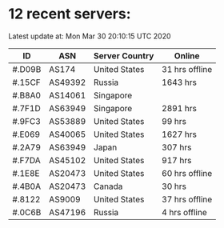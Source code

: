 # 12 recent servers:

Latest update at: Mon Mar 30 20:10:15 UTC 2020

| ID | ASN | Server Country | Online |
| -- | --- | -------------- | ------ |
| #.D09B | AS174 | United States | 31 hrs offline |
| #.15CF | AS49392 | Russia | 1643 hrs |
| #.B8A0 | AS14061 | Singapore | |
| #.7F1D | AS63949 | Singapore | 2891 hrs |
| #.9FC3 | AS53889 | United States | 99 hrs |
| #.E069 | AS40065 | United States | 1627 hrs |
| #.2A79 | AS63949 | Japan | 307 hrs |
| #.F7DA | AS45102 | United States | 917 hrs |
| #.1E8E | AS20473 | United States | 60 hrs offline |
| #.4B0A | AS20473 | Canada | 30 hrs |
| #.8122 | AS9009 | United States | 37 hrs offline |
| #.0C6B | AS47196 | Russia | 4 hrs offline |

